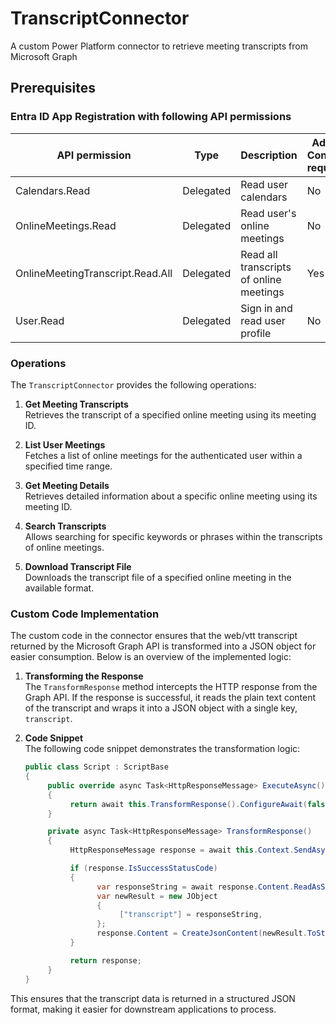 # TranscriptConnector
A custom Power Platform connector to retrieve meeting transcripts from Microsoft Graph

## Prerequisites

### Entra ID App Registration with following API permissions

| API permission       | Type       | Description       | Admin Consent required       |
|-----------------|----------------|----------------|----------------|
| Calendars.Read  | Delegated  | Read user calendars  | No  |
| OnlineMeetings.Read  | Delegated  | Read user's online meetings  | No  |
| OnlineMeetingTranscript.Read.All  | Delegated  | Read all transcripts of online meetings  | Yes  |
| User.Read  | Delegated  | Sign in and read user profile  | No  |

### Operations

The `TranscriptConnector` provides the following operations:

1. **Get Meeting Transcripts**  
    Retrieves the transcript of a specified online meeting using its meeting ID.

2. **List User Meetings**  
    Fetches a list of online meetings for the authenticated user within a specified time range.

3. **Get Meeting Details**  
    Retrieves detailed information about a specific online meeting using its meeting ID.

4. **Search Transcripts**  
    Allows searching for specific keywords or phrases within the transcripts of online meetings.

5. **Download Transcript File**  
    Downloads the transcript file of a specified online meeting in the available format.


### Custom Code Implementation

The custom code in the connector ensures that the web/vtt transcript returned by the Microsoft Graph API is transformed into a JSON object for easier consumption. Below is an overview of the implemented logic:

1. **Transforming the Response**  
    The `TransformResponse` method intercepts the HTTP response from the Graph API. If the response is successful, it reads the plain text content of the transcript and wraps it into a JSON object with a single key, `transcript`.

2. **Code Snippet**  
    The following code snippet demonstrates the transformation logic:

    ```csharp
    public class Script : ScriptBase
    {
         public override async Task<HttpResponseMessage> ExecuteAsync()
         {
              return await this.TransformResponse().ConfigureAwait(false);
         }

         private async Task<HttpResponseMessage> TransformResponse()
         {
              HttpResponseMessage response = await this.Context.SendAsync(this.Context.Request, this.CancellationToken).ConfigureAwait(false);

              if (response.IsSuccessStatusCode)
              {
                    var responseString = await response.Content.ReadAsStringAsync().ConfigureAwait(false);
                    var newResult = new JObject
                    {
                         ["transcript"] = responseString,
                    };
                    response.Content = CreateJsonContent(newResult.ToString());
              }

              return response;
         }
    }
    ```

This ensures that the transcript data is returned in a structured JSON format, making it easier for downstream applications to process.
